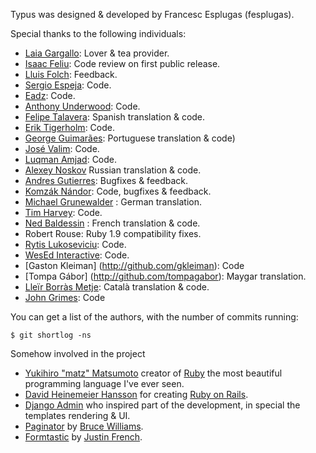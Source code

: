 Typus was designed & developed by Francesc Esplugas (fesplugas).

Special thanks to the following individuals:

* [Laia Gargallo](http://azotacalles.net): Lover & tea provider.
* [Isaac Feliu](http://www.vesne.com): Code review on first public release.
* [Lluis Folch](http://wet-floor.com): Feedback.
* [Sergio Espeja](http://github.com/spejman): Code.
* [Eadz](http://github.com/eadz): Code.
* [Anthony Underwood](http://github.com/aunderwo): Code.
* [Felipe Talavera](http://github.com/flype): Spanish translation & code.
* [Erik Tigerholm](http://github.com/eriktigerholm): Code.
* [George Guimarães](http://github.com/georgeguimaraes): Portuguese translation & code)
* [José Valim](http://github.com/josevalim): Code.
* [Luqman Amjad](http://github.com/luqman): Code.
* [Alexey Noskov](http://github.com/alno) Russian translation & code.
* [Andres Gutierres](http://github.com/andresgutgon): Bugfixes & feedback.
* [Komzák Nándor](http://github.com/rubymood): Code, bugfixes & feedback.
* [Michael Grunewalder](http://michael.grunewalder.com) : German translation.
* [Tim Harvey](http://www.timharvey.net): Code.
* [Ned Baldessin](http://github.com/nedbaldessin) : French translation & code.
* Robert Rouse: Ruby 1.9 compatibility fixes.
* [Rytis Lukoseviciu](http://rytis.net): Code.
* [WesEd Interactive](http://www.wested.org/): Code.
* [Gaston Kleiman] (http://github.com/gkleiman): Code
* [Tompa Gábor] (http://github.com/tompagabor): Maygar translation.
* [Lleïr Borràs Metje](http://github.com/lleirborras): Català translation & code.
* [John Grimes](http://github.com/smallspark): Code

You can get a list of the authors, with the number of commits running:

    $ git shortlog -ns

Somehow involved in the project

* [Yukihiro "matz" Matsumoto](http://www.rubyist.net/~matz/) creator of 
  [Ruby](http://ruby-lang.org/) the most beautiful programming language I've ever seen.
* [David Heinemeier Hansson](http://loudthinking.com/) for creating 
  [Ruby on Rails](http://rubyonrails.org/).
* [Django Admin](http://www.djangoproject.com) who inspired part of the 
  development, in special the templates rendering & UI.
* [Paginator](http://github.com/bruce/paginator) by [Bruce Williams](http://codefluency.com).
* [Formtastic](http://github.com/justinfrench/formtastic) by [Justin French](http://justinfrench.com).

